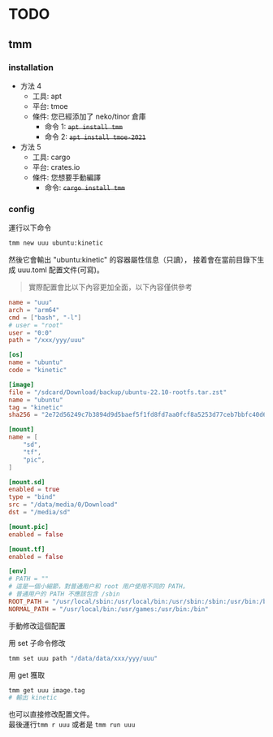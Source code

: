 # TODO

## tmm

### installation

- 方法 4
  - 工具: apt
  - 平台: tmoe
  - 條件: 您已經添加了 neko/tinor 倉庫
    - 命令 1: ~~`apt install tmm`~~
    - 命令 2: ~~`apt install tmoe-2021`~~
- 方法 5
  - 工具: cargo
  - 平台: crates.io
  - 條件: 您想要手動編譯
    - 命令: ~~`cargo install tmm`~~

### config

運行以下命令

```sh
tmm new uuu ubuntu:kinetic
```

然後它會輸出 "ubuntu:kinetic" 的容器屬性信息（只讀）， 接着會在當前目錄下生成 uuu.toml 配置文件(可寫)。

> 實際配置會比以下內容更加全面，以下內容僅供參考

```toml
name = "uuu"
arch = "arm64"
cmd = ["bash", "-l"]
# user = "root"
user = "0:0"
path = "/xxx/yyy/uuu"

[os]
name = "ubuntu"
code = "kinetic"

[image]
file = "/sdcard/Download/backup/ubuntu-22.10-rootfs.tar.zst"
name = "ubuntu"
tag = "kinetic"
sha256 = "2e72d56249c7b3894d9d5baef5f1fd8fd7aa0fcf8a5253d77ceb7bbfc40d660b"

[mount]
name = [
    "sd",
    "tf",
    "pic",
]

[mount.sd]
enabled = true
type = "bind"
src = "/data/media/0/Download"
dst = "/media/sd"

[mount.pic]
enabled = false

[mount.tf]
enabled = false

[env]
# PATH = ""
# 這是一個小細節，對普通用户和 root 用户使用不同的 PATH。
# 普通用户的 PATH 不應該包含 /sbin
ROOT_PATH = "/usr/local/sbin:/usr/local/bin:/usr/sbin:/sbin:/usr/bin:/bin"
NORMAL_PATH = "/usr/local/bin:/usr/games:/usr/bin:/bin"
```

手動修改這個配置

用 set 子命令修改

```sh
tmm set uuu path "/data/data/xxx/yyy/uuu"
```

用 get 獲取

```sh
tmm get uuu image.tag
# 輸出 kinetic
```

也可以直接修改配置文件。  
最後運行`tmm r uuu` 或者是 `tmm run uuu`

